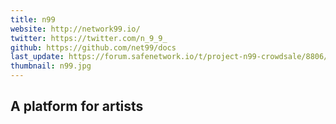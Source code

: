 ```yaml
---
title: n99
website: http://network99.io/
twitter: https://twitter.com/n_9_9_
github: https://github.com/net99/docs
last_update: https://forum.safenetwork.io/t/project-n99-crowdsale/8806/238
thumbnail: n99.jpg
---
```


## A platform for artists
